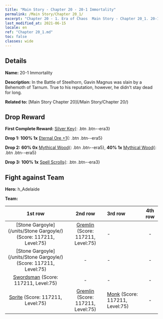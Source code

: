 ```yaml
---
title: "Main Story - Chapter 20 - 20-1 Immortality"
permalink: /Main Story/Chapter 20_1/
excerpt: "Chapter 20 - 1. Era of Chaos  Main Story - Chapter 20_1. 20-1 Immortality"
last_modified_at: 2021-06-15
locale: en
ref: "Chapter 20_1.md"
toc: false
classes: wide
---
```


## Details

 **Name:** 20-1 Immortality

 **Description:** In the Battle of Steelhorn, Gavin Magnus was slain by a Behemoth of Tarnum. True to his reputation, however, he didn't stay dead for long.

 **Related to:** [Main Story Chapter 20](/Main Story/Chapter 20/)

## Drop Reward

 **First Complete Reward:** [Silver Key](/Items/con_693/){: .btn .btn--era3}

 **Drop 1:** **100% 1x** [Eternal Ore +1](/Items/mat_68/){: .btn .btn--era5}

 **Drop 2:** **60% 0x** [Mythical Wood](/Items/mat_62/){: .btn .btn--era5}, **40% 1x** [Mythical Wood](/Items/mat_62/){: .btn .btn--era5}

 **Drop 3:** **100% 1x** [Spell Scrolls](/Items/con_694/){: .btn .btn--era3}


## Fight against Team
 **Hero:** h_Adelaide

 **Team:**


  | 1st row | 2nd row | 3rd row | 4th row |
  |:----:|:----:|:----|:----:|
  | [Stone Gargoyle](/units/Stone Gargoyle/) (Score: 117211, Level:75)  | [Gremlin](/units/Gremlin/) (Score: 117211, Level:75)  | - | - |
  | [Stone Gargoyle](/units/Stone Gargoyle/) (Score: 117211, Level:75)  | - | - | - |
  | [Swordsman](/units/Swordsman/) (Score: 117211, Level:75)  | - | - | - |
  | [Sprite](/units/Sprite/) (Score: 117211, Level:75)  | [Gremlin](/units/Gremlin/) (Score: 117211, Level:75)  | [Monk](/units/Monk/) (Score: 117211, Level:75)  | - |


